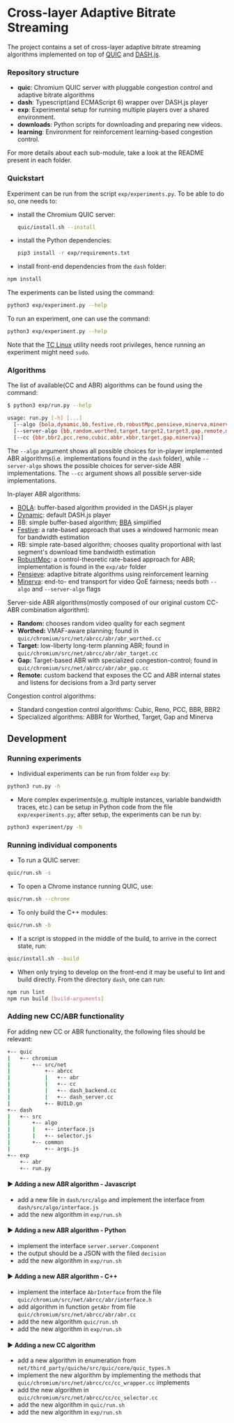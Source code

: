 # Cross-layer Adaptive Bitrate Streaming

The project contains a set of cross-layer adaptive bitrate streaming algorithms implemented on top of [QUIC](https://www.chromium.org/quic) and [DASH.js](https://github.com/Dash-Industry-Forum/dash.js).

### Repository structure

* **quic**: Chromium QUIC server with pluggable congestion control and adaptive bitrate algorithms
* **dash**: Typescript(and ECMAScript 6) wrapper over DASH.js player
* **exp**: Experimental setup for running multiple players over a shared environment.
* **downloads**: Python scripts for downloading and preparing new videos.
* **learning**: Environment for reinforcement learning-based congestion control.

For more details about each sub-module, take a look at the README present in each folder.

### Quickstart

Experiment can be run from the script `exp/experiments.py`. To be able to do so, one needs to:
  - install the Chromium QUIC server:
    ```bash
    quic/install.sh --install
    ```
  - install the Python dependencies:
    ```bash
    pip3 install -r exp/requirements.txt
    ```
  - install front-end dependencies from the `dash` folder:
  ```bash
  npm install
  ```

The experiments can be listed using the command:
```bash
python3 exp/experiment.py --help
```

To run an experiment, one can use the command:
```bash
python3 exp/experiment.py --help
```


Note that the [TC Linux](https://man7.org/linux/man-pages/man8/tc.8.html) utility needs root privileges, hence running an experiment might need `sudo`.

### Algorithms

The list of available(CC and ABR) algorithms can be found using the command:
```bash
$ python3 exp/run.py --help

usage: run.py [-h] [...]
  [--algo {bola,dynamic,bb,festive,rb,robustMpc,pensieve,minerva,minervann}]
  [--server-algo {bb,random,worthed,target,target2,target3,gap,remote,minerva,minervann}]
  [--cc {bbr,bbr2,pcc,reno,cubic,abbr,xbbr,target,gap,minerva}]
```

The `--algo` argument shows all possible choices for in-player implemented ABR algorithms(i.e. implementations found in the `dash` folder), while `--server-algo` shows the possible choices for server-side ABR implementations. The `--cc` argument shows all possible server-side implementations.


In-player ABR algorithms:
  - [BOLA](https://ieeexplore.ieee.org/document/9110784): buffer-based algorithm provided in the DASH.js player
  - [Dynamic](https://dl.acm.org/doi/abs/10.1145/3336497): default DASH.js player
  - BB: simple buffer-based algorithm; [BBA](http://yuba.stanford.edu/~nickm/papers/sigcomm2014-video.pdf) simplified
  - [Festive](https://dl.acm.org/doi/10.1145/2413176.2413189): a rate-based approach that uses a windowed harmonic mean for bandwidth estimation
  - RB: simple rate-based algorithm; chooses quality proportional with last segment's download time bandwidth estimation
  - [RobustMpc](https://users.ece.cmu.edu/~vsekar/papers/sigcomm15_mpcdash.pdf): a control-theoretic rate-based approach for ABR; implementation is found in the `exp/abr` folder
  - [Pensieve](https://github.com/hongzimao/pensieve): adaptive bitrate algorithms using reinforcement learning
  - [Minerva](http://web.cs.ucla.edu/~ravi/CS219_F19/papers/minerva.pdf): end-to-
end transport for video QoE fairness; needs both `--algo` and `--server-algo` flags


Server-side ABR algorithms(mostly composed of our original custom CC-ABR combination algorithm):
  - **Random:** chooses random video quality for each segment
  - **Worthed:** VMAF-aware planning; found in `quic/chromium/src/net/abrcc/abr/abr_worthed.cc`
  - **Target:** low-liberty long-term planning ABR; found in  `quic/chromium/src/net/abrcc/abr/abr_target.cc`
  - **Gap:** Target-based ABR with specialized congestion-control; found in `quic/chromium/src/net/abrcc/abr/abr_gap.cc`
  - **Remote:** custom backend that exposes the CC and ABR internal states and listens for decisions from a 3rd party server


Congestion control algorithms:
  - Standard congestion control algorithms: Cubic, Reno, PCC, BBR, BBR2
  - Specialized algorithms: ABBR for Worthed, Target, Gap and Minerva


## Development

### Running experiments

- Individual experiments can be run from folder `exp` by:
```bash
python3 run.py -h
```
- More complex experiments(e.g. multiple instances, variable bandwidth traces, etc.) can be setup in Python code from the file `exp/experiments.py`; after setup, the experiments can be run by:
```bash
python3 experiment/py -h
```

### Running individual components

- To run a QUIC server:
```bash
quic/run.sh -s
```
- To open a Chrome instance running QUIC, use:
```bash
quic/run.sh --chrome
```
- To only build the C++ modules:
```bash
quic/run.sh -b
```
- If a script is stopped in the middle of the build, to arrive in the correct state, run:
```bash
quic/install.sh --build
```
- When only trying to develop on the front-end it may be useful to lint and build directly. From the directory `dash`, one can run:
```bash
npm run lint
npm run build [build-arguments]
```

### Adding new CC/ABR functionality

For adding new CC or ABR functionality, the following files should be relevant:
```bash
+-- quic
|   +-- chromium
|       +-- src/net
|           +-- abrcc
|           |   +-- abr
|           |   +-- cc   
|           |   +-- dash_backend.cc
|           |   +-- dash_server.cc
|           +-- BUILD.gn
+-- dash
|   +-- src
|       +-- algo       
|       |   +-- interface.js
|       |   +-- selector.js
|       +-- common        
|           +-- args.js  
+-- exp
    +-- abr
    +-- run.py
```

#### ► Adding a new ABR algorithm - Javascript
 - add a new file in `dash/src/algo` and implement the interface from `dash/src/algo/interface.js`
 - add the new algorithm in `exp/run.sh`

#### ► Adding a new ABR algorithm - Python
   - implement the interface `server.server.Component`
   - the output should be a JSON with the filed `decision`
   - add the new algorithm in `exp/run.sh`

#### ► Adding a new ABR algorithm - C++
  - implement the interface `AbrInterface` from the file `quic/chromium/src/net/abrcc/abr/interface.h`
  - add algorithm in function `getAbr` from file `quic/chromium/src/net/abrcc/abr/abr.cc`
  - add the new algorithm `quic/run.sh`
  - add the new algorithm in `exp/run.sh`

#### ► Adding a new CC algorithm
  - add a new algorithm in enumeration from `net/third_party/quiche/src/quic/core/quic_types.h`
  - implement the new algorithm by implementing the methods that `quic/chromium/src/net/abrcc/cc/cc_wrapper.cc` implements
  - add the new algorithm in `quic/chromium/src/net/abrcc/cc/cc_selector.cc`
  - add the new algorithm in `quic/run.sh`
  - add the new algorithm in `exp/run.sh`

